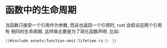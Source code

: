 # 函数中的生命周期

当函数只接受一个引用作为参数, 而且也返回一个引用时, rust 会假设这两个引用有
相同的生命周期. 这样做主要是为了简化函数声明. 比如:

```rust
{{#include assets/function-omit-lifetime.rs:5: }}
```